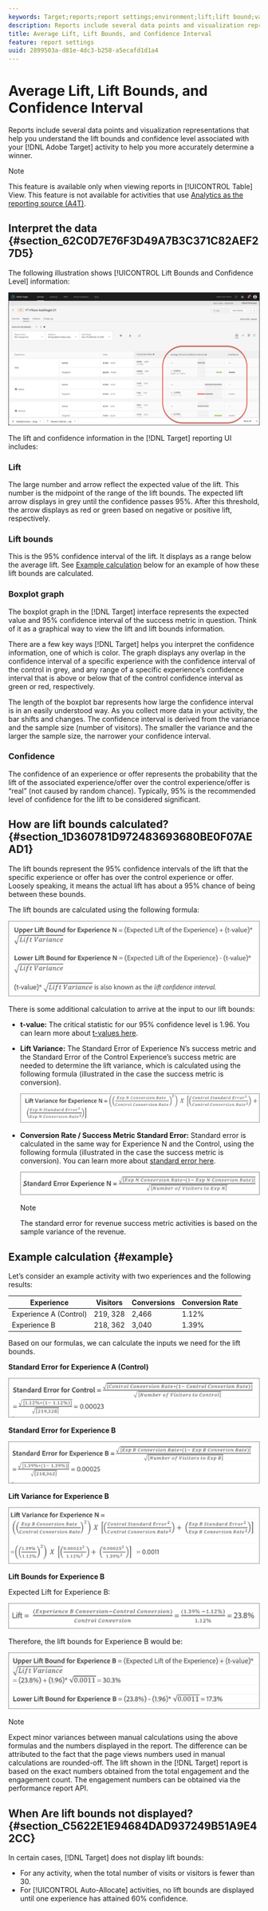 ```yaml
---
keywords: Target;reports;report settings;environment;lift;lift bound;variance;confidence;control
description: Reports include several data points and visualization representations that help you understand the lift bounds and confidence level associated with your Adobe Target activity to help you more accurately determine a winner.
title: Average Lift, Lift Bounds, and Confidence Interval
feature: report settings
uuid: 2899503a-d81e-4dc3-b258-a5ecafd1d1a4
---
```


# Average Lift, Lift Bounds, and Confidence Interval

Reports include several data points and visualization representations that help you understand the lift bounds and confidence level associated with your [!DNL Adobe Target] activity to help you more accurately determine a winner.

>[!NOTE]
>
>This feature is available only when viewing reports in [!UICONTROL Table] View. This feature is not available for activities that use [Analytics as the reporting source (A4T)](../../c-integrating-target-with-mac/a4t/a4t.md#concept_7540C8C04259434AB6EE33B09F47A1DE).

## Interpret the data {#section_62C0D7E76F3D49A7B3C371C82AEF27D5}

The following illustration shows [!UICONTROL Lift Bounds and Confidence Level] information:

![Average Lift and Confidence Level report](/help/c-reports/c-report-settings/assets/lift-screenshot-new.png)

The lift and confidence information in the [!DNL Target] reporting UI includes:

### Lift

The large number and arrow reflect the expected value of the lift. This number is the midpoint of the range of the lift bounds. The expected lift arrow displays in grey until the confidence passes 95%. After this threshold, the arrow displays as red or green based on negative or positive lift, respectively.

### Lift bounds

This is the 95% confidence interval of the lift. It displays as a range below the average lift. See [Example calculation](#example) below for an example of how these lift bounds are calculated.

### Boxplot graph

The boxplot graph in the [!DNL Target] interface represents the expected value and 95% confidence interval of the success metric in question. Think of it as a graphical way to view the lift and lift bounds information.

There are a few key ways [!DNL Target] helps you interpret the confidence information, one of which is color. The graph displays any overlap in the confidence interval of a specific experience with the confidence interval of the control in grey, and any range of a specific experience’s confidence interval that is above or below that of the control confidence interval as green or red, respectively.

The length of the boxplot bar represents how large the confidence interval is in an easily understood way. As you collect more data in your activity, the bar shifts and changes. The confidence interval is derived from the variance and the sample size (number of visitors). The smaller the variance and the larger the sample size, the narrower your confidence interval.

### Confidence

The confidence of an experience or offer represents the probability that the lift of the associated experience/offer over the control experience/offer is “real” (not caused by random chance). Typically, 95% is the recommended level of confidence for the lift to be considered significant.

## How are lift bounds calculated? {#section_1D360781D972483693680BE0F07AEAD1}

The lift bounds represent the 95% confidence intervals of the lift that the specific experience or offer has over the control experience or offer. Loosely speaking, it means the actual lift has about a 95% chance of being between these bounds.

The lift bounds are calculated using the following formula:

![](assets/lift_diagram.png)

There is some additional calculation to arrive at the input to our lift bounds:

* **t-value:** The critical statistic for our 95% confidence level is 1.96. You can learn more about [t-values here](https://en.wikipedia.org/wiki/T-statistic). 
* **Lift Variance:** The Standard Error of Experience N’s success metric and the Standard Error of the Control Experience’s success metric are needed to determine the lift variance, which is calculated using the following formula (illustrated in the case the success metric is conversion).

  ![](assets/lift_variance.png)

* **Conversion Rate / Success Metric Standard Error:** Standard error is calculated in the same way for Experience N and the Control, using the following formula (illustrated in the case the success metric is conversion). You can learn more about [standard error here](https://en.wikipedia.org/wiki/Standard_error).

  ![](assets/standard_error.png)

  >[!NOTE]
  >
  >The standard error for revenue success metric activities is based on the sample variance of the revenue.

## Example calculation {#example}

Let’s consider an example activity with two experiences and the following results:

| Experience | Visitors | Conversions | Conversion Rate |
|--- |--- |--- |--- |
|Experience A (Control)|219, 328|2,466|1.12%|
|Experience B|218, 362|3,040|1.39%|

Based on our formulas, we can calculate the inputs we need for the lift bounds.

**Standard Error for Experience A (Control)**

![](assets/standard_error_A.png)

**Standard Error for Experience B**

![](assets/standard_error_B.png)

**Lift Variance for Experience B**

![](assets/lift_variance_B.png)

**Lift Bounds for Experience B**

Expected Lift for Experience B:

![](assets/lift_bounds_B.png)

Therefore, the lift bounds for Experience B would be:

![](assets/lift_bounds_B2.png)

>[!NOTE]
>
>Expect minor variances between manual calculations using the above formulas and the numbers displayed in the report. The difference can be attributed to the fact that the page views numbers used in manual calculations are rounded-off. The lift shown in the [!DNL Target] report is based on the exact numbers obtained from the total engagement and the engagement count. The engagement numbers can be obtained via the performance report API.

## When Are lift bounds not displayed? {#section_C5622E1E94684DAD937249B51A9E42CC}

In certain cases, [!DNL Target] does not display lift bounds:

* For any activity, when the total number of visits or visitors is fewer than 30. 
* For [!UICONTROL Auto-Allocate] activities, no lift bounds are displayed until one experience has attained 60% confidence.
